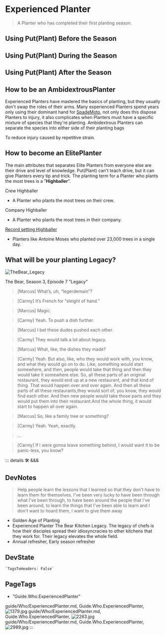 
# Experienced Planter

> A Planter who has completed their first planting season.

## Using Put(Plant) Before the Season

## Using Put(Plant) During the Season

## Using Put(Plant) After the Season

## How to be an AmbidextrousPlanter

Experienced Planters have mastered the basics of planting, but they usually don't swap the roles of their arms. Many experienced Planters spend years only using their dominant hand for [SpadeMoto](/encyclopedia/Move/SpadeMoto/Overview), not only does this dispose Planters to injury, it also complicates when Planters must have a specific mixture of species that they're planting. Ambidextrous Planters can separate the species into either side of their planting bags

To reduce injury caused by repetitive strain.

## How to become an ElitePlanter

The main attributes that separates Elite Planters from everyone else are their drive and level of knowledge. Put(Plant) can't teach drive, but it can give Planters every tip and trick. The planting term for a Planter who plants the most trees is a "**Highballer**".

Crew Highballer

- A Planter who plants the most trees on their crew.

Company Highballer

- A Planter who plants the most trees in their company.

[Record setting Highballer](https://globalnews.ca/news/9071471/quebecer-guinness-world-record-tree-planting/)

- Planters like Antoine Moses who planted over 23,000 trees in a single day.

## What will be your planting Legacy?

![TheBear_Legacy](/guide/TheBear_Legacy.png)

The Bear, Season 3, Episode 7 "Legacy"

> [Marcus] What’s, uh, “legerdemain”?

> [Carmy] It’s French for “sleight of hand.”

> [Marcus] Magic.

> [Carmy] Yeah. To push a dish further.

> [Marcus] I bet these dudes pushed each other.

> [Carmy] They would talk a lot about legacy.

> [Marcus] What, like, the dishes they made?

> [Carmy] Yeah. But also, like, who they would work with, you know, and what they would go on to do.
 Like, something would start somewhere, and then, people would take that thing and then they would take it somewhere else. So, all these parts of an original restaurant, they would end up at a new restaurant, and that kind of thing. That would happen over and over again. And then all these parts of all these restaurants,they would sort of, you know, they would find each other. And then new people would take those parts and they would put them into their restaurant.And the whole thing, it would start to happen all over again.

> [Marcus] So, like a family tree or something?

> [Carmy] Yeah. Yeah, exactly.

> ...

> [Carmy] If I were gonna leave something behind, I would want it to be panic-less, you know?

::: details 🛠 <dev>&&&</dev>

## DevNotes

> Help people learn the lessons that I learned so that they don't have to learn them for themselves. I've been very lucky to have been through what I've been through, to have been around the people that I've been around, to learn the things that I've been able to learn and I don't want to hoard them, I want to give them away

- Golden Age of Planting
- Experienced Planter The Bear Kitchen Legacy. The legacy of chefs is how their disciples spread their idiosyncracies to other kitchens that they work for. Their legacy elevates the whole field.
- Annual refresher, Early season refresher

## DevState

```py
`TagsToHeaders: False`
```

<h2>PageTags</h2>

- "Guide.Who.ExperiencedPlanter"

guide/Who/ExperiencedPlanter.md, <dev>Guide.Who.ExperiencedPlanter</dev>, ![1379.jpg](/PaperPhoto/1379.jpg)
guide/Who/ExperiencedPlanter.md, <dev>Guide.Who.ExperiencedPlanter</dev>, ![2263.jpg](/PaperPhoto/2263.jpg)
guide/Who/ExperiencedPlanter.md, <dev>Guide.Who.ExperiencedPlanter</dev>, ![2989.jpg](/PaperPhoto/2989.jpg)
:::
